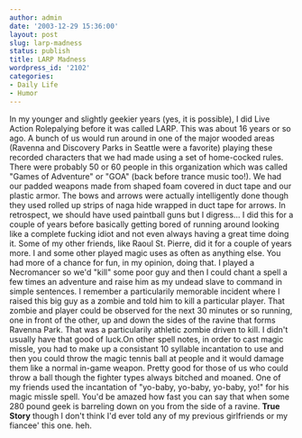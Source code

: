 ```yaml
---
author: admin
date: '2003-12-29 15:36:00'
layout: post
slug: larp-madness
status: publish
title: LARP Madness
wordpress_id: '2102'
categories:
- Daily Life
- Humor
---
```


In my younger and slightly geekier years (yes, it is possible), I did
Live Action Rolepalying before it was called LARP. This was about 16
years or so ago. A bunch of us would run around in one of the major
wooded areas (Ravenna and Discovery Parks in Seattle were a favorite)
playing these recorded characters that we had made using a set of
home-cocked rules. There were probably 50 or 60 people in this
organization which was called "Games of Adventure" or "GOA" (back before
trance music too!). We had our padded weapons made from shaped foam
covered in duct tape and our plastic armor. The bows and arrows were
actually intelligently done though they used rolled up strips of naga
hide wrapped in duct tape for arrows. In retrospect, we should have used
paintball guns but I digress... I did this for a couple of years before
basically getting bored of running around looking like a complete
fucking idiot and not even always having a great time doing it. Some of
my other friends, like Raoul St. Pierre, did it for a couple of years
more. I and some other played magic uses as often as anything else. You
had more of a chance for fun, in my opinion, doing that. I played a
Necromancer so we'd "kill" some poor guy and then I could chant a spell
a few times an adventure and raise him as my undead slave to command in
simple sentences. I remember a particularily memorable incident where I
raised this big guy as a zombie and told him to kill a particular
player. That zombie and player could be observed for the next 30 minutes
or so running, one in front of the other, up and down the sides of the
ravine that forms Ravenna Park. That was a particularily athletic zombie
driven to kill. I didn't usually have that good of luck.On other spell
notes, in order to cast magic missle, you had to make up a consistant 10
syllable incantation to use and then you could throw the magic tennis
ball at people and it would damage them like a normal in-game weapon.
Pretty good for those of us who could throw a ball though the fighter
types always bitched and moaned. One of my friends used the incantation
of "yo-baby, yo-baby, yo-baby, yo!" for his magic missle spell. You'd be
amazed how fast you can say that when some 280 pound geek is barreling
down on you from the side of a ravine. **True Story** though I don't
think I'd ever told any of my previous girlfriends or my fiancee' this
one. heh.
